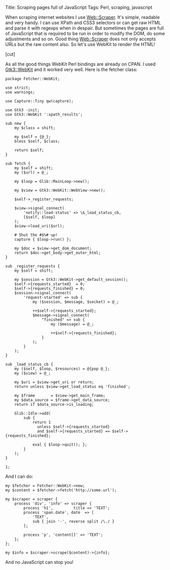 Title: Scraping pages full of JavaScript
Tags: Perl, scraping, javascript

When scraping internet websites I use [Web::Scraper](https://metacpan.org/pod/Web::Scraper). It's simple, readable and
very handy. I can use XPath and CSS3 selectors or can get raw HTML and parse it
with regexps when in despair. But sometimes the pages are full of JavaScript
that is required to be run in order to modify the DOM, do some adjustments and
so on. Good thing [Web::Scraper](https://metacpan.org/pod/Web::Scraper) does not only accepts URLs but the raw content
also. So let's use WebKit to render the HTML!

[cut]

As all the good things WebKit Perl bindings are already on CPAN. I used
[Gtk3::WebKit](https://metacpan.org/pod/Gtk3::WebKit) and it worked very well. Here is the fetcher class:

    package Fetcher::WebKit;

    use strict;
    use warnings;

    use Capture::Tiny qw(capture);

    use Gtk3 -init;
    use Gtk3::WebKit ':xpath_results';

    sub new {
        my $class = shift;

        my $self = {@_};
        bless $self, $class;

        return $self;
    }

    sub fetch {
        my $self = shift;
        my ($url) = @_;

        my $loop = Glib::MainLoop->new();

        my $view = Gtk3::WebKit::WebView->new();

        $self->_register_requests;

        $view->signal_connect(
            'notify::load-status' => \&_load_status_cb,
            [$self, $loop]
        );
        $view->load_uri($url);

        # Shut the #$%# up!
        capture { $loop->run() };

        my $doc = $view->get_dom_document;
        return $doc->get_body->get_outer_html;
    }

    sub _register_requests {
        my $self = shift;

        my $session = Gtk3::WebKit->get_default_session();
        $self->{requests_started}  = 0;
        $self->{requests_finished} = 0;
        $session->signal_connect(
            'request-started' => sub {
                my ($session, $message, $socket) = @_;

                ++$self->{requests_started};
                $message->signal_connect(
                    "finished" => sub {
                        my ($message) = @_;

                        ++$self->{requests_finished};
                    }
                );
            }
        );
    }

    sub _load_status_cb {
        my ($self, $loop, $resources) = @{pop @_};
        my ($view) = @_;

        my $uri = $view->get_uri or return;
        return unless $view->get_load_status eq 'finished';

        my $frame       = $view->get_main_frame;
        my $data_source = $frame->get_data_source;
        return if $data_source->is_loading;

        Glib::Idle->add(
            sub {
                return 1
                  unless $self->{requests_started}
                  and $self->{requests_started} == $self->{requests_finished};

                eval { $loop->quit(); };
            }
        );
    }

    1;

And I can do:

    my $fetcher = Fetcher::WebKit->new;
    my $content = $fetcher->fetch('http://some.url');

    my $scraper = scraper {
        process 'div', 'info' => scraper {
            process 'h1',         title => 'TEXT';
            process 'span.date', date  => [
                'TEXT',
                sub { join '-', reverse split /\./ }
            ];

            process 'p', 'content[]' => 'TEXT';
        };
    };

    my $info = $scraper->scrape($content)->{info};

And no JavaScript can stop you!

